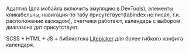 Адаптив (для мобайла включить эмуляцию в DevTools), элементы кликабельны, навигация по табу присутствует(tabindex не 
писал, т.к. расположение каскадом), счетчики работают, календарь с выбором диапазона дат присутствует.

SCSS + HTML + JS + библиотека [Litepicker](https://www.npmjs.com/package/litepicker) для более 
гибкого 
конфига 
календаря.

